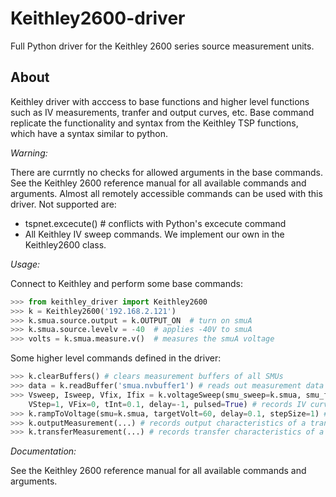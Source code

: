 # Keithley2600-driver
Full Python driver for the Keithley 2600 series source measurement units.

## About
Keithley driver with acccess to base functions and higher level functions such as IV measurements, tranfer and output curves, etc. Base command replicate the functionality and syntax from the Keithley TSP functions, which have a syntax similar to python.

*Warning:*

There are currntly no checks for allowed arguments in the base commands. See the Keithley 2600 reference manual for all available commands and arguments. Almost all remotely accessible commands can be used with this driver. Not supported are:

* tspnet.excecute() # conflicts with Python's excecute command
* All Keithley IV sweep commands. We implement our own in the Keithley2600 class.

*Usage:*

Connect to Keithley and perform some base commands:
```python
>>> from keithley_driver import Keithley2600
>>> k = Keithley2600('192.168.2.121')
>>> k.smua.source.output = k.OUTPUT_ON  # turn on smuA
>>> k.smua.source.levelv = -40  # applies -40V to smuA
>>> volts = k.smua.measure.v()  # measures the smuA voltage
```

Some higher level commands defined in the driver:

```python
>>> k.clearBuffers() # clears measurement buffers of all SMUs
>>> data = k.readBuffer('smua.nvbuffer1') # reads out measurement data from buffer
>>> Vsweep, Isweep, Vfix, Ifix = k.voltageSweep(smu_sweep=k.smua, smu_fix=k.smub, VStart=0, VStop=-60,
	VStep=1, VFix=0, tInt=0.1, delay=-1, pulsed=True) # records IV curve
>>> k.rampToVoltage(smu=k.smua, targetVolt=60, delay=0.1, stepSize=1) # ramps to voltage
>>> k.outputMeasurement(...) # records output characteristics of a transistor 
>>> k.transferMeasurement(...) # records transfer characteristics of a transistor 
```


*Documentation:*

See the Keithley 2600 reference manual for all available commands and arguments.
